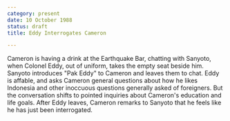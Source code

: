 ```yaml
---
category: present
date: 10 October 1988
status: draft
title: Eddy Interrogates Cameron

---
```



Cameron is having a drink at the
Earthquake Bar, chatting with Sanyoto, when Colonel Eddy, out of
uniform, takes the empty seat beside him. Sanyoto introduces "Pak Eddy"
to Cameron and leaves them to chat. Eddy is affable, and asks Cameron
general questions about how he likes Indonesia and other inoccuous questions generally asked of foreigners. But the conversation shifts to pointed inquiries about Cameron's
education and life goals. After Eddy leaves, Cameron remarks to Sanyoto
that he feels like he has just been interrogated.
